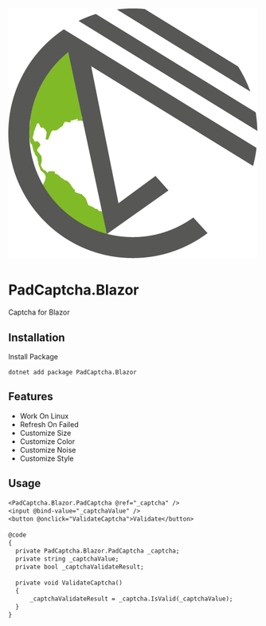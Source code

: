 <h1>
  <picture>
    <source media="(prefers-color-scheme: dark)" srcset="content/Nuget.png">
    <source media="(prefers-color-scheme: light)" srcset="content/Nuget.png">
    <img alt="PadCaptcha.Blazor" src="content/Nuget.png">
  </picture>
</h1>

# PadCaptcha.Blazor
Captcha for Blazor



## Installation

Install Package
```
dotnet add package PadCaptcha.Blazor
```
## Features

- Work On Linux
- Refresh On Failed
- Customize Size
- Customize Color
- Customize Noise
- Customize Style

## Usage
```
<PadCaptcha.Blazor.PadCaptcha @ref="_captcha" />
<input @bind-value="_captchaValue" />
<button @onclick="ValidateCaptcha">Validate</button>

@code
{
  private PadCaptcha.Blazor.PadCaptcha _captcha;
  private string _captchaValue;
  private bool _captchaValidateResult;

  private void ValidateCaptcha()
  {
      _captchaValidateResult = _captcha.IsValid(_captchaValue);
  }
}
```
